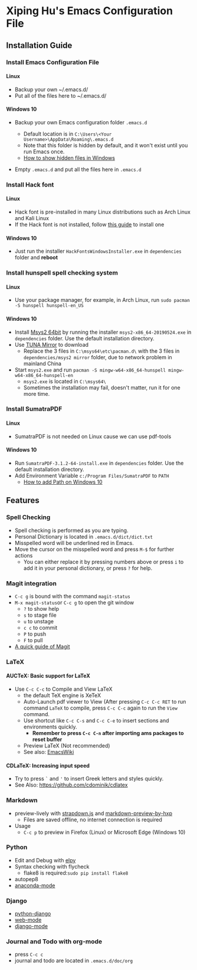 # Xiping Hu's Emacs Configuration File #

## Installation Guide ##

### Install Emacs Configuration File ###

#### Linux ####

* Backup your own ~/.emacs.d/
* Put all of the files here to ~/.emacs.d/

#### Windows 10 ####

* Backup your own Emacs configuration folder `.emacs.d`
  * Default location is in `C:\Users\<Your Username>\AppData\Roaming\.emacs.d`
  * Note that this folder is hidden by default, and it won't exist until you run Emacs once.
  * [How to show hidden files in Windows](https://www.wikihow.com/Show-Hidden-Files-and-Folders-in-Windows)
  
* Empty `.emacs.d` and put all the files here in `.emacs.d`

### Install Hack font ###

#### Linux ####
* Hack font is pre-installed in many Linux distributions such as Arch Linux and Kali Linux
* If the Hack font is not installed, follow [this guide](https://github.com/source-foundry/hack-linux-installer) to install one

#### Windows 10 ####
* Just run the installer `HackFontsWindowsInstaller.exe` in `dependencies` folder and **reboot**

### Install hunspell spell checking system ###

#### Linux ####
* Use your package manager, for example, in Arch Linux, run `sudo pacman -S hunspell hunspell-en_US`

#### Windows 10 ####
* Install [Msys2 64bit](https://www.msys2.org/) by running the installer `msys2-x86_64-20190524.exe` in `dependencies` folder. Use the default installation directory.
* Use [TUNA Mirror](https://mirrors.tuna.tsinghua.edu.cn/help/msys2/) to download
  * Replace the 3 files in `C:\msys64\etc\pacman.d\` with the 3 files in `dependencies/msys2 mirror` folder, due to network problem in mainland China
* Start `msys2.exe` and run `pacman -S mingw-w64-x86_64-hunspell mingw-w64-x86_64-hunspell-en`
  * `msys2.exe` is located in `C:\msys64\`
  * Sometimes the installation may fail, doesn't matter, run it for one more time.
  
### Install SumatraPDF ###

#### Linux ####
* SumatraPDF is not needed on Linux cause we can use pdf-tools

#### Windows 10 ####
* Run `SumatraPDF-3.1.2-64-install.exe` in `dependencies` folder. Use the default installation directory.
* Add Environment Variable `c:/Program Files/SumatraPDF` to `PATH`
  * [How to add Path on Windows 10](https://www.wikihow.tech/Add-Path-on-Windows)

## Features ##

### Spell Checking ###

* Spell checking is performed as you are typing.
* Personal Dictionary is located in `.emacs.d/dict/dict.txt`
* Misspelled word will be underlined red in Emacs.
* Move the cursor on the misspelled word and press `M-$` for further actions
  * You can either replace it by pressing numbers above or press `i` to add it in your personal dictionary, or press `?` for help.
  
### Magit integration ###
* `C-c g` is bound with the command `magit-status`
* `M-x magit-status`or `C-c g` to open the git window
  * `?` to show help
  * `s` to stage file
  * `u` to unstage
  * `c c` to commit
  * `P` to push
  * `F` to pull
* [A quick guide of Magit](https://www.emacswiki.org/emacs/Magit)

	
### LaTeX ###

#### AUCTeX: Basic support for LaTeX ####
* Use `C-c C-c` to Compile and View LaTeX
  * the default TeX engine is XeTeX
  * Auto-Launch pdf viewer to View (After pressing `C-c C-c RET` to run command `LaTeX` to compile, press `C-c C-c` again to run the `View` command.
  * Use shortcut like `C-c C-s` and `C-c C-e` to insert sections and environments quickly.
	* **Remember to press `C-c C-n` after importing ams packages to reset buffer**
  * Preview LaTeX (Not recommended)
  * See also: [EmacsWiki](https://www.emacswiki.org/emacs/AUCTeX)
  
#### CDLaTeX: Increasing input speed ####
* Try to press <code>`</code> and <code>'</code> to insert Greek letters and styles quickly.
* See Also: <https://github.com/cdominik/cdlatex>


### Markdown ###
  * preview-lively with [strapdown.js](http://strapdownjs.com/) and [markdown-preview-by-hxp](https://github.com/XipingHu/markdown-preview-by-hxp.git)
	* Files are saved offline, no internet connection is required
  * Usage
      * `C-c p` to preview in Firefox (Linux) or Microsoft Edge (Windows 10)
	

### Python ###
* Edit and Debug with [elpy](https://github.com/jorgenschaefer/elpy)
* Syntax checking with flycheck
  * flake8 is required:`sudo pip install flake8`
* autopep8
* [anaconda-mode](https://github.com/pythonic-emacs/anaconda-mode)


### Django ###
* [python-django](https://github.com/fgallina/python-django.el)
* [web-mode](https://github.com/fxbois/web-mode)
* [django-mode](https://github.com/myfreeweb/django-mode)

  
### Journal and Todo with org-mode ###
  * press `C-c c`
  * journal and todo are located in `.emacs.d/doc/org`





